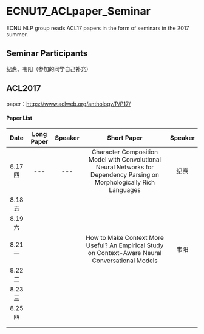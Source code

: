 # ECNU17_ACLpaper_Seminar

ECNU NLP group reads ACL17 papers in the form of seminars in the 2017 summer.



## Seminar Participants

纪焘、韦阳（参加的同学自己补充）



## ACL2017

paper：https://www.aclweb.org/anthology/P/P17/



#### Paper List

|  Date  | Long Paper | Speaker |               Short Paper                | Speaker |
| :----: | :--------: | :-----: | :--------------------------------------: | :-----: |
| 8.17 四 |    ---     |   ---   | Character Composition Model with Convolutional Neural Networks for Dependency Parsing on Morphologically Rich Languages |   纪焘    |
| 8.18 五 |            |         |                                          |         |
| 8.19 六 |            |         |                                          |         |
| 8.21 一 |            |         | How to Make Context More Useful?   An Empirical Study on Context-Aware Neural Conversational Models |   韦阳   |
| 8.22 二 |            |         |                                          |         |
| 8.23 三 |            |         |                                          |         |
| 8.25 四 |            |         |                                          |         |
|        |            |         |                                          |         |
|        |            |         |                                          |         |

